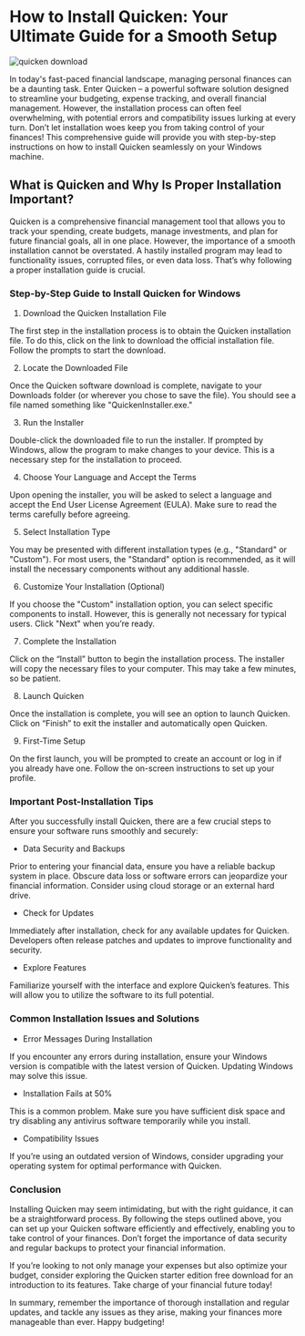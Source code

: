# How to Install Quicken: Your Ultimate Guide for a Smooth Setup


![quicken download](https://i.postimg.cc/yd97bdrX/quicken-Deluxe-hero.webp)


In today's fast-paced financial landscape, managing personal finances can be a daunting task. Enter Quicken – a powerful software solution designed to streamline your budgeting, expense tracking, and overall financial management. However, the installation process can often feel overwhelming, with potential errors and compatibility issues lurking at every turn. Don’t let installation woes keep you from taking control of your finances! This comprehensive guide will provide you with step-by-step instructions on how to install Quicken seamlessly on your Windows machine.


## What is Quicken and Why Is Proper Installation Important?


Quicken is a comprehensive financial management tool that allows you to track your spending, create budgets, manage investments, and plan for future financial goals, all in one place. However, the importance of a smooth installation cannot be overstated. A hastily installed program may lead to functionality issues, corrupted files, or even data loss. That’s why following a proper installation guide is crucial.


### Step-by-Step Guide to Install Quicken for Windows


1. Download the Quicken Installation File


The first step in the installation process is to obtain the Quicken installation file. To do this, click on the link to download the official installation file. Follow the prompts to start the download.


2. Locate the Downloaded File


Once the Quicken software download is complete, navigate to your Downloads folder (or wherever you chose to save the file). You should see a file named something like "QuickenInstaller.exe."


3. Run the Installer


Double-click the downloaded file to run the installer. If prompted by Windows, allow the program to make changes to your device. This is a necessary step for the installation to proceed.


4. Choose Your Language and Accept the Terms


Upon opening the installer, you will be asked to select a language and accept the End User License Agreement (EULA). Make sure to read the terms carefully before agreeing.


5. Select Installation Type


You may be presented with different installation types (e.g., "Standard" or "Custom"). For most users, the "Standard" option is recommended, as it will install the necessary components without any additional hassle.


6. Customize Your Installation (Optional)


If you choose the "Custom" installation option, you can select specific components to install. However, this is generally not necessary for typical users. Click "Next" when you’re ready.


7. Complete the Installation


Click on the “Install” button to begin the installation process. The installer will copy the necessary files to your computer. This may take a few minutes, so be patient.


8. Launch Quicken


Once the installation is complete, you will see an option to launch Quicken. Click on “Finish” to exit the installer and automatically open Quicken.


9. First-Time Setup


On the first launch, you will be prompted to create an account or log in if you already have one. Follow the on-screen instructions to set up your profile.


### Important Post-Installation Tips


After you successfully install Quicken, there are a few crucial steps to ensure your software runs smoothly and securely:


- Data Security and Backups


Prior to entering your financial data, ensure you have a reliable backup system in place. Obscure data loss or software errors can jeopardize your financial information. Consider using cloud storage or an external hard drive.


- Check for Updates


Immediately after installation, check for any available updates for Quicken. Developers often release patches and updates to improve functionality and security.


- Explore Features


Familiarize yourself with the interface and explore Quicken’s features. This will allow you to utilize the software to its full potential.


### Common Installation Issues and Solutions


- Error Messages During Installation


If you encounter any errors during installation, ensure your Windows version is compatible with the latest version of Quicken. Updating Windows may solve this issue.


- Installation Fails at 50%


This is a common problem. Make sure you have sufficient disk space and try disabling any antivirus software temporarily while you install.


- Compatibility Issues


If you’re using an outdated version of Windows, consider upgrading your operating system for optimal performance with Quicken.


### Conclusion


Installing Quicken may seem intimidating, but with the right guidance, it can be a straightforward process. By following the steps outlined above, you can set up your Quicken software efficiently and effectively, enabling you to take control of your finances. Don’t forget the importance of data security and regular backups to protect your financial information.


If you’re looking to not only manage your expenses but also optimize your budget, consider exploring the Quicken starter edition free download for an introduction to its features. Take charge of your financial future today!


In summary, remember the importance of thorough installation and regular updates, and tackle any issues as they arise, making your finances more manageable than ever. Happy budgeting!

